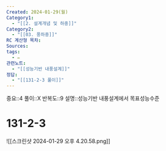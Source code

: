```yaml
---
Created: 2024-01-29(월)
Category1:
  - "[[2. 설계개념 및 하중]]"
Category2:
  - "[[03. 풍하중]]"
RC 계산형 목차: 
Sources: 
tags:
  - ✏️
관련노트:
  - "[[성능기반 내풍설계]]"
정답:
  - "[[131-2-3 풀이]]"
---
```

중요::4
풀이::X
반복도::9
설명::성능기반 내풍설계에서 목표성능수준

#  131-2-3

![[스크린샷 2024-01-29 오후 4.20.58.png]]